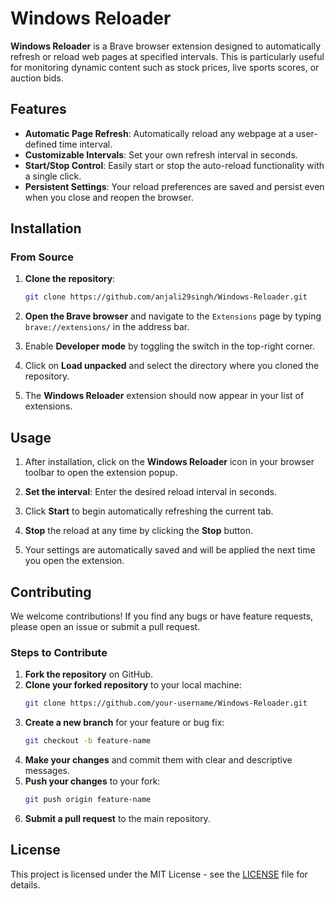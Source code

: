 # Windows Reloader

**Windows Reloader** is a Brave browser extension designed to automatically refresh or reload web pages at specified intervals. This is particularly useful for monitoring dynamic content such as stock prices, live sports scores, or auction bids.

## Features

- **Automatic Page Refresh**: Automatically reload any webpage at a user-defined time interval.
- **Customizable Intervals**: Set your own refresh interval in seconds.
- **Start/Stop Control**: Easily start or stop the auto-reload functionality with a single click.
- **Persistent Settings**: Your reload preferences are saved and persist even when you close and reopen the browser.

## Installation

### From Source

1. **Clone the repository**:
    ```bash
    git clone https://github.com/anjali29singh/Windows-Reloader.git
    ```
   
2. **Open the Brave browser** and navigate to the `Extensions` page by typing `brave://extensions/` in the address bar.

3. Enable **Developer mode** by toggling the switch in the top-right corner.

4. Click on **Load unpacked** and select the directory where you cloned the repository.

5. The **Windows Reloader** extension should now appear in your list of extensions.

## Usage

1. After installation, click on the **Windows Reloader** icon in your browser toolbar to open the extension popup.

2. **Set the interval**: Enter the desired reload interval in seconds.

3. Click **Start** to begin automatically refreshing the current tab.

4. **Stop** the reload at any time by clicking the **Stop** button.

5. Your settings are automatically saved and will be applied the next time you open the extension.

## Contributing

We welcome contributions! If you find any bugs or have feature requests, please open an issue or submit a pull request.

### Steps to Contribute

1. **Fork the repository** on GitHub.
2. **Clone your forked repository** to your local machine:
    ```bash
    git clone https://github.com/your-username/Windows-Reloader.git
    ```
3. **Create a new branch** for your feature or bug fix:
    ```bash
    git checkout -b feature-name
    ```
4. **Make your changes** and commit them with clear and descriptive messages.
5. **Push your changes** to your fork:
    ```bash
    git push origin feature-name
    ```
6. **Submit a pull request** to the main repository.

## License

This project is licensed under the MIT License - see the [LICENSE](LICENSE) file for details.

